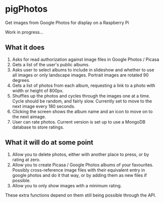 # pigPhotos

Get images from Google Photos for display on a Raspberry Pi

Work in progress...

## What it does

1. Asks for read authorization against image files in Google Photos / Picasa
2. Gets a list of the user's public albums.
3. Asks user to select albums to include in slideshow and whether to use all images or only landscape images. Portrait images are rotated 90 degrees.
3. Gets a list of photos from each album, requesting a link to a photo with width or height of 800px.
4. Shuffles up the photos and cycles through the images one at a time. Cycle should be random, and fairly slow. Currently set to move to the next image every 180 seconds.
5. Clicking the screen shows the album name and an icon to move on to the next aimage.
6. User can rate photos. Current version is set up to use a MongoDB database to store ratings.


## What it will do at some point


1. Allow you to delete photos, either with another place to press, or by rating at zero.
2. Allow you to create Picasa / Google Photos albums of your favourites. Possibly cross-reference image files with their equivalent entry in google photos and do it that way, or by adding them as new files if possible.
3. Allow you to only show images with a minimum rating.

These extra functions depend on them still being possible through the API.
